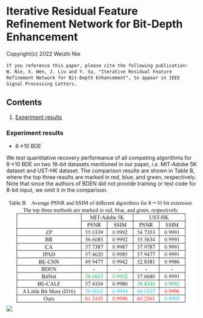 #  Iterative Residual Feature Refinement Network for Bit-Depth Enhancement
Copyright(c) 2022 Weizhi Nie
```
If you reference this paper, please cite the following publication:
W. Nie, X. Wen, J. Liu and Y. Su, "Iterative Residual Feature Refinement Network for Bit-Depth Enhancement", to appear in IEEE Signal Processing Letters.

```
## Contents

1. [Experiment results](#1)

<h3 id="1"> Experiment results</h3>

- 8→10 BDE

We test quantitative recovery performance of all competing algorithms for 8→10 BDE on two 16-bit datasets mentioned in our paper, *i.e.* MIT-Adobe 5K dataset and UST-HK dataset. The comparison results are shown in Table B, where the top three results are marked in red, blue, and green, respectively. Note that since the authors of BDEN did not provide training or test code for 8-bit input, we omit it in the comparison.

![image](https://github.com/TJUMMG/IRFRN/blob/main/Experiment%20results/IRFRN_8to10.png)
<img src="[https://img-blog.csdnimg.cn/2020102116384135.png](https://github.com/TJUMMG/IRFRN/blob/main/Experiment%20results/IRFRN_8to10.png)" width="100px">
